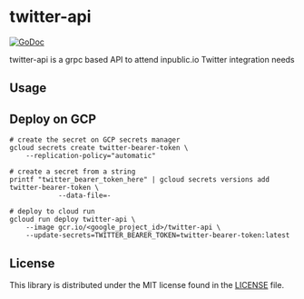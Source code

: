 # twitter-api #

[![GoDoc](https://img.shields.io/static/v1?label=godoc&message=reference&color=blue)](https://pkg.go.dev/github.com/inpublic-io/twitter-api?tab=doc)

twitter-api is a grpc based API to attend inpublic.io Twitter integration needs

## Usage ##

## Deploy on GCP ##

```shell
# create the secret on GCP secrets manager
gcloud secrets create twitter-bearer-token \
    --replication-policy="automatic"

# create a secret from a string
printf "twitter_bearer_token_here" | gcloud secrets versions add twitter-bearer-token \
            --data-file=-

# deploy to cloud run
gcloud run deploy twitter-api \
    --image gcr.io/<google_project_id>/twitter-api \
    --update-secrets=TWITTER_BEARER_TOKEN=twitter-bearer-token:latest
```

## License ##

This library is distributed under the MIT license found in the [LICENSE](./LICENSE)
file.
